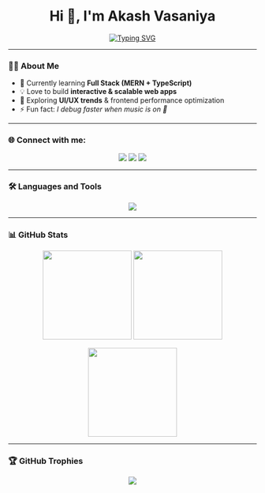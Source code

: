 <h1 align="center">Hi 👋, I'm Akash Vasaniya</h1>

<p align="center">
  <a href="https://git.io/typing-svg">
    <img src="https://readme-typing-svg.herokuapp.com?font=Fira+Code&weight=600&size=24&pause=1000&color=00F7FF&center=true&vCenter=true&width=600&lines=Frontend+Developer;Full+Stack+MERN+Enthusiast;UI%2FUX+Lover;Always+Learning+New+Things" alt="Typing SVG" />
  </a>
</p>

---

### 👨‍💻 About Me
- 🌱 Currently learning **Full Stack (MERN + TypeScript)**  
- 💡 Love to build **interactive & scalable web apps**  
- 🎨 Exploring **UI/UX trends** & frontend performance optimization  
- ⚡ Fun fact: *I debug faster when music is on 🎵*  

---

### 🌐 Connect with me:
<p align="center">
<a href="https://linkedin.com/in/your-linkedin" target="blank"><img src="https://img.shields.io/badge/-LinkedIn-%230A66C2?style=for-the-badge&logo=linkedin&logoColor=white"/></a>
<a href="https://twitter.com/your-twitter" target="blank"><img src="https://img.shields.io/badge/-Twitter-%231DA1F2?style=for-the-badge&logo=twitter&logoColor=white"/></a>
<a href="mailto:your-email@gmail.com"><img src="https://img.shields.io/badge/-Gmail-D14836?style=for-the-badge&logo=gmail&logoColor=white"/></a>
</p>

---

### 🛠️ Languages and Tools
<p align="center">
<img src="https://skillicons.dev/icons?i=react,redux,angular,ts,js,html,css,bootstrap,tailwind,nodejs,express,mongodb,git,postman,vscode" />
</p>

---

### 📊 GitHub Stats
<p align="center">
  <img src="https://github-readme-stats.vercel.app/api?username=akashvasaniya&show_icons=true&theme=tokyonight" height="180em"/>
  <img src="https://github-readme-streak-stats.herokuapp.com/?user=akashvasaniya&theme=tokyonight" height="180em"/>
</p>

<p align="center">
  <img src="https://github-readme-stats.vercel.app/api/top-langs/?username=akashvasaniya&layout=compact&theme=tokyonight" height="180em"/>
</p>

---

### 🏆 GitHub Trophies
<p align="center">
  <img src="https://github-profile-trophy.vercel.app/?username=akashvasaniya&theme=tokyonight&no-frame=true&row=1&column=6" />
</p>
